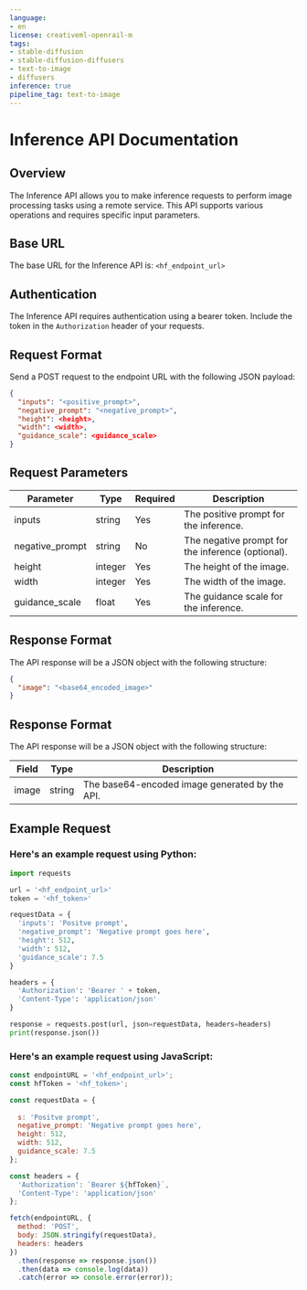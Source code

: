 ```yaml
---
language:
- en
license: creativeml-openrail-m
tags:
- stable-diffusion
- stable-diffusion-diffusers
- text-to-image
- diffusers
inference: true
pipeline_tag: text-to-image
---
```



# Inference API Documentation

## Overview
The Inference API allows you to make inference requests to perform image processing tasks using a remote service. This API supports various operations and requires specific input parameters.

## Base URL
The base URL for the Inference API is: `<hf_endpoint_url>`

## Authentication
The Inference API requires authentication using a bearer token. Include the token in the `Authorization` header of your requests.

## Request Format
Send a POST request to the endpoint URL with the following JSON payload:

```json
{
  "inputs": "<positive_prompt>",
  "negative_prompt": "<negative_prompt>",
  "height": <height>,
  "width": <width>,
  "guidance_scale": <guidance_scale>
}
```
## Request Parameters

| Parameter         | Type     | Required | Description                                        |
|-------------------|----------|----------|----------------------------------------------------|
| inputs            | string   | Yes      | The positive prompt for the inference.             |
| negative_prompt   | string   | No       | The negative prompt for the inference (optional).   |
| height            | integer  | Yes      | The height of the image.                           |
| width             | integer  | Yes      | The width of the image.                            |
| guidance_scale    | float    | Yes      | The guidance scale for the inference.              |

## Response Format
The API response will be a JSON object with the following structure:

```json
{
  "image": "<base64_encoded_image>"
}
```
## Response Format
The API response will be a JSON object with the following structure:

| Field  | Type   | Description                                    |
|--------|--------|------------------------------------------------|
| image  | string | The base64-encoded image generated by the API.  |

## Example Request




### Here's an example request using Python:

```python
import requests

url = '<hf_endpoint_url>'
token = '<hf_token>'

requestData = {
  'inputs': 'Positve prompt',
  'negative_prompt': 'Negative prompt goes here',
  'height': 512,
  'width': 512,
  'guidance_scale': 7.5
}

headers = {
  'Authorization': 'Bearer ' + token,
  'Content-Type': 'application/json'
}

response = requests.post(url, json=requestData, headers=headers)
print(response.json())
```

### Here's an example request using JavaScript:

```js
const endpointURL = '<hf_endpoint_url>';
const hfToken = '<hf_token>';

const requestData = {
  
  s: 'Positve prompt',
  negative_prompt: 'Negative prompt goes here',
  height: 512,
  width: 512,
  guidance_scale: 7.5
};

const headers = {
  'Authorization': `Bearer ${hfToken}`,
  'Content-Type': 'application/json'
};

fetch(endpointURL, {
  method: 'POST',
  body: JSON.stringify(requestData),
  headers: headers
})
  .then(response => response.json())
  .then(data => console.log(data))
  .catch(error => console.error(error));


```